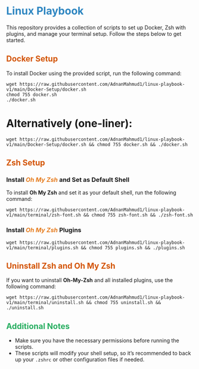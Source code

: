 # <span style="color: #2E86C1;">Linux Playbook</span>

This repository provides a collection of scripts to set up Docker, Zsh with plugins, and manage your terminal setup. Follow the steps below to get started.

## <span style="color: #D35400;">Docker Setup</span>

To install Docker using the provided script, run the following command:

```
wget https://raw.githubusercontent.com/AdnanMahmud1/linux-playbook-v1/main/Docker-Setup/docker.sh
chmod 755 docker.sh
./docker.sh
```

# Alternatively (one-liner):

```
wget https://raw.githubusercontent.com/AdnanMahmud1/linux-playbook-v1/main/Docker-Setup/docker.sh && chmod 755 docker.sh && ./docker.sh
```

## <span style="color: #D35400;">Zsh Setup</span>

### Install <span style="color: #E67E22;font-style: italic">Oh My Zsh</span> and Set as Default Shell

To install **Oh My Zsh** and set it as your default shell, run the following command:

```
wget https://raw.githubusercontent.com/AdnanMahmud1/linux-playbook-v1/main/terminal/zsh-font.sh && chmod 755 zsh-font.sh && ./zsh-font.sh
```

### Install <span style="color: #E67E22;font-style: italic">Oh My Zsh</span> Plugins

```
wget https://raw.githubusercontent.com/AdnanMahmud1/linux-playbook-v1/main/terminal/plugins.sh && chmod 755 plugins.sh && ./plugins.sh
```

## <span style="color: #D35400;">Uninstall Zsh and Oh My Zsh</span>

If you want to uninstall **Oh-My-Zsh** and all installed plugins, use the following command:

```
wget https://raw.githubusercontent.com/AdnanMahmud1/linux-playbook-v1/main/terminal/uninstall.sh && chmod 755 uninstall.sh && ./uninstall.sh
```

## <span style="color: #27AE60;">Additional Notes</span>

- Make sure you have the necessary permissions before running the scripts.
- These scripts will modify your shell setup, so it’s recommended to back up your `.zshrc` or other configuration files if needed.
